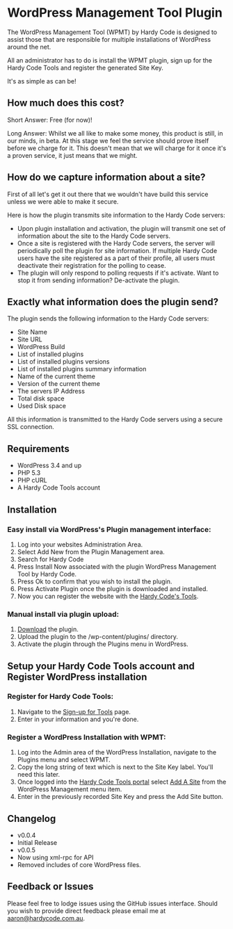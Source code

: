 # WordPress Management Tool Plugin

The WordPress Management Tool (WPMT) by Hardy Code is designed to assist those that are responsible for multiple installations of WordPress around the net.
			        
All an administrator has to do is install the WPMT plugin, sign up for the Hardy Code Tools and register the generated Site Key.

It's as simple as can be!

## How much does this cost?

Short Answer: Free (for now)!

Long Answer: Whilst we all like to make some money, this product is still, in our minds, in beta. At this stage we feel the service should prove itself before we charge for it. This doesn't mean that we will charge for it once it's a proven service, it just means that we might.

## How do we capture information about a site?

First of all let's get it out there that we wouldn't have build this service unless we were able to make it secure.

Here is how the plugin transmits site information to the Hardy Code servers:

* Upon plugin installation and activation, the plugin will transmit one set of information about the site to the Hardy Code servers.
* Once a site is registered with the Hardy Code servers, the server will periodically poll the plugin for site information. If multiple Hardy Code users have the site registered as a part of their profile, all users must deactivate their registration for the polling to cease.
* The plugin will only respond to polling requests if it's activate. Want to stop it from sending information? De-activate the plugin.

## Exactly what information does the plugin send?

The plugin sends the following information to the Hardy Code servers:

* Site Name
* Site URL
* WordPress Build
* List of installed plugins
* List of installed plugins versions
* List of installed plugins summary information
* Name of the current theme
* Version of the current theme
* The servers IP Address
* Total disk space
* Used Disk space

All this information is transmitted to the Hardy Code servers using a secure SSL connection.

## Requirements

* WordPress 3.4 and up
* PHP 5.3
* PHP cURL
* A Hardy Code Tools account

## Installation

### Easy install via WordPress's Plugin management interface:

1. Log into your websites Administration Area.
1. Select Add New from the Plugin Management area.
1. Search for Hardy Code
1. Press Install Now associated with the plugin WordPress Management Tool by Hardy Code.
1. Press Ok to confirm that you wish to install the plugin.
1. Press Activate Plugin once the plugin is downloaded and installed.
1. Now you can register the website with the [Hardy Code's Tools](https://hc/tools/wordpress-management-tool#register-hardy-code-instructions).

### Manual install via plugin upload:

1. [Download](https://github.com/aaronheath/WPMTPlugin/archive/master.zip) the plugin.
1. Upload the plugin to the /wp-content/plugins/ directory.
1. Activate the plugin through the Plugins menu in WordPress.

## Setup your Hardy Code Tools account and Register WordPress installation

### Register for Hardy Code Tools:

1. Navigate to the [Sign-up for Tools](https://hardycode.com.au/tools/signup) page.
1. Enter in your information and you're done.

### Register a WordPress Installation with WPMT:

1. Log into the Admin area of the WordPress Installation, navigate to the Plugins menu and select WPMT.
1. Copy the long string of text which is next to the Site Key label. You'll need this later.
1. Once logged into the [Hardy Code Tools portal](https://hardycode.com.au/tools) select [Add A Site](https://hardycode.com.au/tools/wpmt/add-site) from the WordPress Management menu item.
1. Enter in the previously recorded Site Key and press the Add Site button.

## Changelog

* v0.0.4
 * Initial Release
* v0.0.5
 * Now using xml-rpc for API
 * Removed includes of core WordPress files.

## Feedback or Issues

Please feel free to lodge issues using the GitHub issues interface. Should you wish to provide direct feedback please email me at [aaron@hardycode.com.au](mailto:aaron@hardycode.com.au).